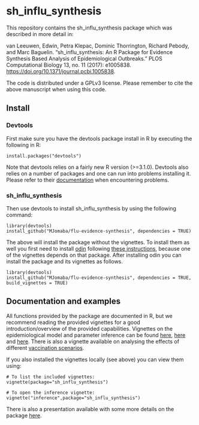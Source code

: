 # sh_influ_synthesis

This repository contains the sh_influ_synthesis package which was described in more detail in:

van Leeuwen, Edwin, Petra Klepac, Dominic Thorrington, Richard Pebody, and Marc Baguelin. “sh_influ_synthesis: An R Package for Evidence Synthesis Based Analysis of Epidemiological Outbreaks.” PLOS Computational Biology 13, no. 11 (2017): e1005838. https://doi.org/10.1371/journal.pcbi.1005838.

The code is distributed under a GPLv3 license. Please remember to cite the above manuscript when using this code.

## Install

### Devtools

First make sure you have the devtools package install in R by executing the following in R:

```{r}
install.packages("devtools")
```

Note that devtools relies on a fairly new R version (>=3.1.0). Devtools also relies on a number of packages and one can run into problems installing it. Please refer to their [documentation](https://github.com/hadley/devtools) when encountering problems.

### sh_influ_synthesis

Then use devtools to install sh_influ_synthesis by using the following command:

```{r}
library(devtools)
install_github("MJomaba/flu-evidence-synthesis", dependencies = TRUE)
```

The above will install the package without the vignettes. To install them as well you first need to install [odin](https://github.com/mrc-ide/odin#installation) following [these instructions](https://github.com/mrc-ide/odin#installation), because one of the vignettes depends on that package. After installing odin you can install the package and its vignettes as follows.

```{r}
library(devtools)
install_github("MJomaba/flu-evidence-synthesis", dependencies = TRUE, build_vignettes = TRUE)
```


## Documentation and examples

All functions provided by the package are documented in R, but we recommend reading the provided vignettes for a good introduction/overview of the provided capabilities. Vignettes on the epidemiological model and parameter inference can be found [here](http://blackedder.github.io/flu-evidence-synthesis/modelling.html), [here](http://blackedder.github.io/flu-evidence-synthesis/adapting-the-transmission-model.html) and [here](http://blackedder.github.io/flu-evidence-synthesis/inference.html). There is also a vignette available on analysing the effects of different [vaccination scenarios](http://blackedder.github.io/flu-evidence-synthesis/vaccination.html).

If you also installed the vignettes locally (see above) you can view them using:

```{r}
# To list the included vignettes:
vignette(package="sh_influ_synthesis")

# To open the inference vignette:
vignette("inference",package="sh_influ_synthesis")
```

There is also a presentation available with some more details on the package [here](http://blackedder.github.io/flu-evidence-synthesis/RCoursePackage.html).
